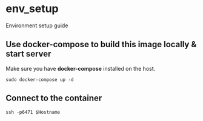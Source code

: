 # env_setup

Environment setup guide

## Use docker-compose to build this image locally & start server

Make sure you have **docker-compose** installed on the host.



```shell
sudo docker-compose up -d
```

## Connect to the container

```shell
ssh -p6471 $Hostname
```
